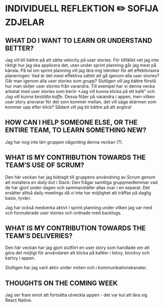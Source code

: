 # INDIVIDUELL REFLEKTION :pencil2: SOFIJA ZDJELAR

## WHAT DO I WANT TO LEARN OR UNDERSTAND BETTER?
Jag vill bli bättre på att sätta velocity på user stories. För tillfället vet jag inte riktigt hur jag ska applicera det, utan under sprint planning går jag mest på känsla. På tal om sprint planning vill jag lära mig tekniker för att effektivisera planeringen: Vad är det mest effektiva sättet att gå igenom alla user stories? Går man igenom alla user stories som grupp? Slutligen vill jag bättre förstå hur man skiljer user stories från varandra. Till exempel har vi denna vecka arbetat med user stories som berör *Jag vill kunna klicka på ett kafé" och *Jag vill kunna beställa kaffe*. Dessa följer på varandra i appen, men vilken user story ansvarar för det som kommer mellan, det vill säga skärmen som kommer upp efter klick? Sådant vill jag bli bättre på att avgöra! 

## HOW CAN I HELP SOMEONE ELSE, OR THE ENTIRE TEAM, TO LEARN SOMETHING NEW? 
Jag har nog inte lärt gruppen någonting denna veckan (?).    

## WHAT IS MY CONTRIBUTION TOWARDS THE TEAM’S USE OF SCRUM? 
Den här veckan har jag bidragit till gruppens användning av Scrum genom att installera en *daily bot* i Slack: Den frågar samtliga gruppmedlemmar vad de har gjort under dagen och sammanställer allas svar i en separat. Det ersätter alltså daily meetings då vi inte har möjlighet att träffas på daglig basis, tyvärr. 

Jag har också medverka aktivt i sprint planning under vilken jag var med och formulerade user stories och ordnade med backlogs.

## WHAT IS MY CONTRIBUTION TOWARDS THE TEAM’S DELIVERIES? 
Den här veckan har jag gjort slutfört en user story som handlade om att göra det möjligt för användaren att klicka på kaféer i listvy, blockvy och kartvy i appen. 

Slutligen har jag varit aktiv under möten och i kommunikationskanaler. 

## THOUGHTS ON THE COMING WEEK
Jag ser fram emot att fortsätta utveckla appen - det var kul att lära sig React Native. 
